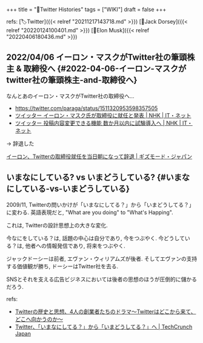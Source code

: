 +++
title = "📝Twitter Histories"
tags = ["WIKI"]
draft = false
+++

refs: [🏷Twitter]({{< relref "20211217143718.md" >}}) [📝Jack Dorsey]({{< relref "20220124100401.md" >}}) [📝Elon Musk]({{< relref "20220406180436.md" >}})


## 2022/04/06 イーロン・マスクがTwitter社の筆頭株主 & 取締役へ {#2022-04-06-イーロン-マスクがtwitter社の筆頭株主-and-取締役へ}

なんとあのイーロン・マスクがTwitter社の取締役へ...

-   <https://twitter.com/paraga/status/1511320953598357505>
-   [ツイッター イーロン・マスク氏が取締役に就任と発表 | NHK | IT・ネット](https://www3.nhk.or.jp/news/html/20220406/k10013569131000.html)
-   [ツイッター 投稿内容変更できる機能 数か月以内に試験導入へ | NHK | IT・ネット](https://www3.nhk.or.jp/news/html/20220406/k10013569501000.html)

-> 辞退した

[イーロン、Twitterの取締役就任を当日朝になって辞退 | ギズモード・ジャパン](https://www.gizmodo.jp/2022/04/elon-declines-twitter-board.html?utm_source=dlvr.it&utm_medium=twitter&utm_campaign=0e3d3fc7b0dda597aeedc4c43bc691c7)


## いまなにしている? vs いまどうしている? {#いまなにしている-vs-いまどうしている}

2009/11, Twitterの問いかけが「いまなにしてる？」から「いまどうしてる？」に変わる.
英語表現だと, "What are you doing" to "What's Happing".

これは, Twitterの設計思想上の大きな変化.

今なにをしている？は, 話題の中心は自分であり, 今をつぶやく.
今どうしている？は, 他者への情報発信であり, 将来をつぶやく.

ジャックドーシーは前者, エヴァン・ウィリアムズが後者.
そしてエヴァンの支持する価値観が勝ち, ドーシーはTwitter社を去る.

SNSとそれを支える広告ビジネスにおいては後者の思想のほうが圧倒的に儲かるだろう.

refs:

-   [Twitterの歴史と思想、4人の創業者たちのドラマ～Twitterはどこから来て、どこへ向かうのか～](https://gaiax-socialmedialab.jp/post-28084/)
-   [Twitter、「いまなにしてる？」から「いまどうしてる？」へ | TechCrunch Japan](https://jp.techcrunch.com/2009/11/20/20091119twitter-now-asks-whats-happening/)
